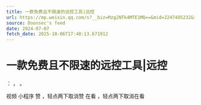 ```yaml
---
title: 一款免费且不限速的远控工具|远控
url: https://mp.weixin.qq.com/s?__biz=Mzg2NTk4MTE1MQ==&mid=2247485232&idx=1&sn=9a2ba1b3a9676a5d9422fd3aae28bea0
source: Doonsec's feed
date: 2024-07-07
fetch_date: 2025-10-06T17:40:13.671912
---
```


# 一款免费且不限速的远控工具|远控

：
，
。

视频
小程序
赞
，轻点两下取消赞
在看
，轻点两下取消在看